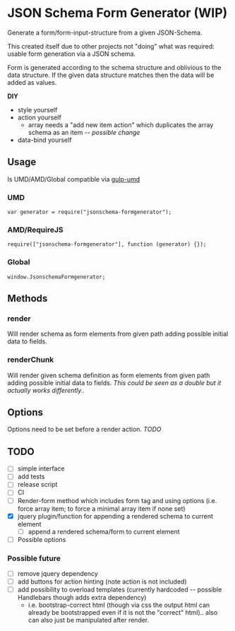 # JSON Schema Form Generator (WIP)

Generate a form/form-input-structure from a given JSON-Schema.

This created itself due to other projects not "doing" what was required: usable form generation via a JSON schema.

Form is generated according to the schema structure and oblivious to the data structure. 
If the given data structure matches then the data will be added as values.

**DIY**

* style yourself
* action yourself 
    * array needs a "add new item action" which duplicates the array schema as an item -- _possible change_
* data-bind yourself

## Usage

Is UMD/AMD/Global compatible via [gulp-umd](gulp-umd)

### UMD

    var generator = require("jsonschema-formgenerator");

### AMD/RequireJS

    require(["jsonschema-formgenerator"], function (generator) {});

### Global

    window.JsonschemaFormgenerator;
    
## Methods

### render
Will render schema as form elements from given path adding possible initial data to fields.

### renderChunk
Will render given schema definition as form elements from given path adding possible initial data to fields.
_This could be seen as a double but it actually works differently.._

## Options

Options need to be set before a render action.
_TODO_

## TODO
 * [ ] simple interface
 * [ ] add tests
 * [ ] release script
 * [ ] CI
 * [ ] Render-form method which includes form tag and using options (i.e. force array item; to force a minimal array item if none set)
 * [x] jquery plugin/function for appending a rendered schema to current element
    * [ ] append a rendered schema/form to current element
 * [ ] Possible options

### Possible future
 * [ ] remove jquery dependency
 * [ ] add buttons for action hinting (note action is not included)
 * [ ] add possibility to overload templates (currently hardcoded -- possible Handlebars though adds extra dependency)
     * i.e. bootstrap-correct html (though via css the output html can already be bootstrapped even if it is not the "correct" html).. also can also just be manipulated after render.
 
 

